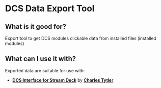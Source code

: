 # DCS Data Export Tool

## What is it good for?
Export tool to get DCS modules clickable data from installed files (installed modules)

## What can I use it with?
Exported data are suitable for use with:

- **[DCS Interface for Stream Deck](https://github.com/enertial/streamdeck-dcs-interface)** by **[Charles Tytler](https://github.com/charlestytler)** 